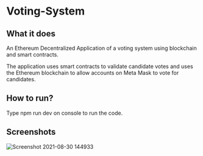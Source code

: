 # Voting-System

## What it does
An Ethereum Decentralized Application of a voting system using blockchain and smart contracts. 

The application uses smart contracts to validate candidate votes and uses the Ethereum blockchain to allow accounts on Meta Mask to vote for candidates.

## How to run?
Type npm run dev on console to run the code.

## Screenshots
![Screenshot 2021-08-30 144933](https://user-images.githubusercontent.com/60553787/131410146-90990295-6619-48fe-935e-d5e4f2df633b.png)


